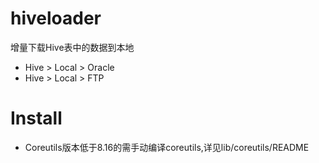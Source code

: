# hiveloader
增量下载Hive表中的数据到本地

+ Hive > Local > Oracle
+ Hive > Local > FTP


# Install
+ Coreutils版本低于8.16的需手动编译coreutils,详见lib/coreutils/README
